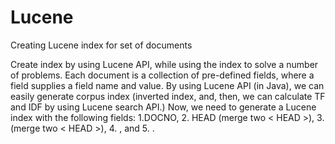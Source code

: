 Lucene
======

Creating Lucene index for set of documents

Create index by using Lucene API, while using the index to solve a number of problems.
Each document is a collection of pre-defined fields, where a field supplies a field name and value. 
By using Lucene API (in Java), we can easily generate corpus index (inverted index, and, then, 
we can calculate TF and IDF by using Lucene search API.)
Now, we need to generate a Lucene index with the following fields: 
1.DOCNO, 
2. HEAD (merge two < HEAD >), 
3. <BYLINE> (merge two < HEAD >), 
4. <DATELINE>, and 
5. <TEXT>.
